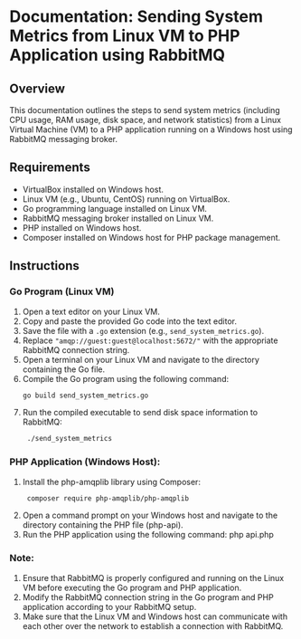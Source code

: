 # Documentation: Sending System Metrics from Linux VM to PHP Application using RabbitMQ

## Overview

This documentation outlines the steps to send system metrics (including CPU usage, RAM usage, disk space, and network statistics) from a Linux Virtual Machine (VM) to a PHP application running on a Windows host using RabbitMQ messaging broker.

## Requirements

- VirtualBox installed on Windows host.
- Linux VM (e.g., Ubuntu, CentOS) running on VirtualBox.
- Go programming language installed on Linux VM.
- RabbitMQ messaging broker installed on Linux VM.
- PHP installed on Windows host.
- Composer installed on Windows host for PHP package management.

## Instructions

### Go Program (Linux VM)

1. Open a text editor on your Linux VM.
2. Copy and paste the provided Go code into the text editor.
3. Save the file with a `.go` extension (e.g., `send_system_metrics.go`).
4. Replace `"amqp://guest:guest@localhost:5672/"` with the appropriate RabbitMQ connection string.
5. Open a terminal on your Linux VM and navigate to the directory containing the Go file.
6. Compile the Go program using the following command:
   ```bash
   go build send_system_metrics.go
7. Run the compiled executable to send disk space information to RabbitMQ:
   ```bash
    ./send_system_metrics

### PHP Application (Windows Host):

1. Install the php-amqplib library using Composer:
   ```bash
    composer require php-amqplib/php-amqplib
2. Open a command prompt on your Windows host and navigate to the directory containing the PHP file (php-api).
3. Run the PHP application using the following command:
    php api.php

### Note:

1. Ensure that RabbitMQ is properly configured and running on the Linux VM before executing the Go program and PHP application.
2. Modify the RabbitMQ connection string in the Go program and PHP application according to your RabbitMQ setup.
3. Make sure that the Linux VM and Windows host can communicate with each other over the network to establish a connection with RabbitMQ.